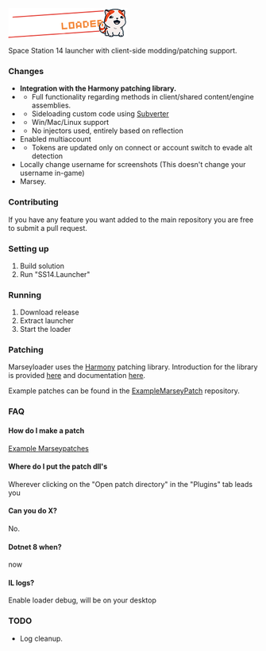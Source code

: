 ![# Marseyloader](SS14.Launcher/Assets/logo-long.png)

Space Station 14 launcher with client-side modding/patching support.

### Changes

* **Integration with the Harmony patching library.**
* * Full functionality regarding methods in client/shared content/engine assemblies.
* * Sideloading custom code using [Subverter](https://github.com/Subversionary/Subverter)
* * Win/Mac/Linux support
* * No injectors used, entirely based on reflection
* Enabled multiaccount
* * Tokens are updated only on connect or account switch to evade alt detection
* Locally change username for screenshots (This doesn't change your username in-game)
* Marsey.

### Contributing
If you have any feature you want added to the main repository you are free to submit a pull request.

### Setting up
1. Build solution
2. Run "SS14.Launcher"

### Running
1. Download release
2. Extract launcher
3. Start the loader

### Patching
Marseyloader uses the [Harmony](https://github.com/pardeike/Harmony) patching library. Introduction for the library is provided [here](https://harmony.pardeike.net/) and documentation [here](https://harmony.pardeike.net/articles/intro.html).

Example patches can be found in the [ExampleMarseyPatch](https://github.com/ValidHunters/ExampleMarseyPatch) repository.

### FAQ

#### How do I make a patch
[Example Marseypatches](https://github.com/ValidHunters/ExampleMarseyPatch)

#### Where do I put the patch dll's
Wherever clicking on the "Open patch directory" in the "Plugins" tab leads you

#### Can you do X?
No.

#### Dotnet 8 when?
now

#### IL logs?
Enable loader debug, will be on your desktop

### TODO
* Log cleanup.
